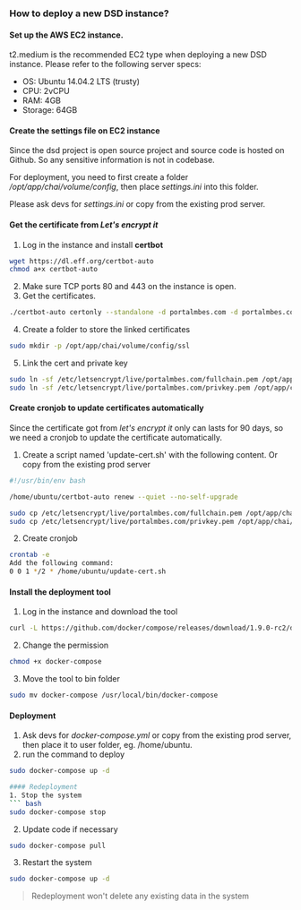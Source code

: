 ### How to deploy a new DSD instance?

#### Set up the AWS EC2 instance.
   t2.medium is the recommended EC2 type when deploying a new DSD instance. Please refer to the following server specs:
   - OS: Ubuntu 14.04.2 LTS (trusty)
   - CPU: 2vCPU
   - RAM: 4GB
   - Storage: 64GB

#### Create the settings file on EC2 instance
Since the dsd project is open source project and source code is hosted on Github. So any sensitive information is not in codebase.

For deployment, you need to first create a folder */opt/app/chai/volume/config*, then place *settings.ini* into this folder.

Please ask devs for *settings.ini* or copy from the existing prod server.

#### Get the certificate from *Let's encrypt it*
1. Log in the instance and install **certbot**
``` bash
wget https://dl.eff.org/certbot-auto
chmod a+x certbot-auto
```
2. Make sure TCP ports 80 and 443 on the instance is open.
3. Get the certificates.
``` bash
./certbot-auto certonly --standalone -d portalmbes.com -d portalmbes.com
```
4. Create a folder to store the linked certificates
``` bash
sudo mkdir -p /opt/app/chai/volume/config/ssl
```
5. Link the cert and private key
``` bash 
sudo ln -sf /etc/letsencrypt/live/portalmbes.com/fullchain.pem /opt/app/chai/volume/config/ssl/fullchain.pem
sudo ln -sf /etc/letsencrypt/live/portalmbes.com/privkey.pem /opt/app/chai/volume/config/ssl/privkey.pem
```

#### Create cronjob to update certificates automatically
Since the certificate got from *let's encrypt it* only can lasts for 90 days, so we need a cronjob to update the certificate automatically.   
1. Create a script named 'update-cert.sh' with the following content. Or copy from the existing prod server
``` bash
#!/usr/bin/env bash

/home/ubuntu/certbot-auto renew --quiet --no-self-upgrade

sudo cp /etc/letsencrypt/live/portalmbes.com/fullchain.pem /opt/app/chai/volume/config/ssl/fullchain.pem
sudo cp /etc/letsencrypt/live/portalmbes.com/privkey.pem /opt/app/chai/volume/config/ssl/privkey.pem
```
2. Create cronjob
``` bash
crontab -e
Add the following command:
0 0 1 */2 * /home/ubuntu/update-cert.sh
```

#### Install the deployment tool
1. Log in the instance and download the tool
``` bash
curl -L https://github.com/docker/compose/releases/download/1.9.0-rc2/docker-compose-`uname -s`-`uname -m` > docker-compose
```
2. Change the permission
``` bash
chmod +x docker-compose
```
3. Move the tool to bin folder
``` bash
sudo mv docker-compose /usr/local/bin/docker-compose
```

#### Deployment
1. Ask devs for *docker-compose.yml* or copy from the existing prod server,  then place it to user folder, eg. /home/ubuntu.
2. run the command to deploy
``` bash
sudo docker-compose up -d

#### Redeployment
1. Stop the system
``` bash
sudo docker-compose stop
```
2. Update code if necessary
``` bash
sudo docker-compose pull
```
3. Restart the system
``` bash
sudo docker-compose up -d
```
>Redeployment won't delete any existing data in the system